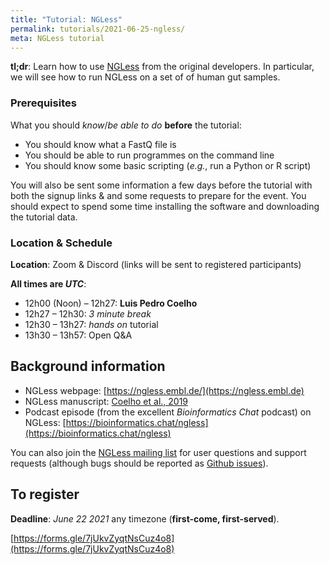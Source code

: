 ```yaml
---
title: "Tutorial: NGLess"
permalink: tutorials/2021-06-25-ngless/
meta: NGLess tutorial
---
```


**tl;dr**: Learn how to use [NGLess](https://ngless.embl.de) from the original
developers. In particular, we will see how to run NGLess on a set of of human
gut samples.

### Prerequisites

What you should _know_/_be able to do_ **before** the tutorial:

- You should know what a FastQ file is
- You should be able to run programmes on the command line
- You should know some basic scripting (_e.g._, run a Python or R script)

You will also be sent some information a few days before the tutorial with both
the signup links &amp; and some requests to prepare for the event. You should
expect to spend some time installing the software and downloading the tutorial
data.

### Location &amp; Schedule

**Location**: Zoom &amp; Discord (links will be sent to registered participants)

**All times are _UTC_**:

- 12h00 (Noon) – 12h27: **Luis Pedro Coelho**
- 12h27 – 12h30: _3 minute break_
- 12h30 – 13h27: _hands on_ tutorial
- 13h30 – 13h57: Open Q&amp;A

## Background information

- NGLess webpage: [https://ngless.embl.de/](https://ngless.embl.de)
- NGLess manuscript: [Coelho et al., 2019](https://doi.org/10.1186/s40168-019-0684-8)
- Podcast episode (from the excellent _Bioinformatics Chat_ podcast) on NGLess:
  [https://bioinformatics.chat/ngless](https://bioinformatics.chat/ngless)


You can also join the [NGLess mailing list](https://groups.google.com/g/ngless)
for user questions and support requests (although bugs should be reported as
[Github issues](https://github.com/ngless-toolkit/ngless/)).

## To register

**Deadline**: _June 22 2021_ any timezone (**first-come, first-served**).

[https://forms.gle/7jUkvZyqtNsCuz4o8](https://forms.gle/7jUkvZyqtNsCuz4o8)

